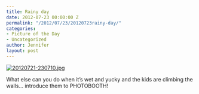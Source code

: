 ```yaml
---
title: Rainy day
date: 2012-07-23 00:00:00 Z
permalink: "/2012/07/23/20120723rainy-day/"
categories:
- Picture of the Day
- Uncategorized
author: Jennifer
layout: post
---
```


[![20120721-230710.jpg](/teamelam/assets/images/Rainy-day/1342912030000-missing.jpg)](/teamelam/assets/images/Rainy-day/1342912030000-missing.jpg)

What else can you do when it&#8217;s wet and yucky and the kids are climbing the walls&#8230; introduce them to PHOTOBOOTH!

&nbsp;
